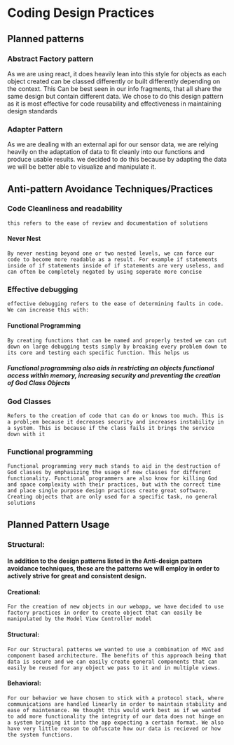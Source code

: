 # Coding Design Practices



## Planned patterns

### Abstract Factory pattern
As we are using react, it does heavily lean into this style for objects as each object created can be classed differently or built differently depending on the context. This Can be best seen in our info fragments, that all share the same design but contain different data. We chose to do this design pattern as it is most effective for code reusability and effectiveness in maintaining design standards

### Adapter Pattern
As we are dealing with an external api for our sensor data, we are relying heavily on the adaptation of data to fit cleanly into our functions and produce usable results. we decided to do this because by adapting the data we will be better able to visualize and manipulate it.

## Anti-pattern Avoidance Techniques/Practices
### Code Cleanliness and readability
    this refers to the ease of review and documentation of solutions

#### Never Nest 
    By never nesting beyond one or two nested levels, we can force our code to become more readable as a result. For example if statements inside of if statements inside of if statements are very useless, and can often be completely negated by using seperate more concise 

### Effective debugging
    effective debugging refers to the ease of determining faults in code. We can increase this with: 

#### Functional Programming
    By creating functions that can be named and properly tested we can cut down on large debugging tests simply by breaking every problem down to its core and testing each specific function. This helps us 

##### Functional programming also aids in restricting an objects functional access within memory, increasing security and preventing the creation of God Class Objects

### God Classes
    Refers to the creation of code that can do or knows too much. This is a probl;em because it decreases security and increases instability in a system. This is because if the class fails it brings the service down with it

### Functional programming
    Functional programming very much stands to aid in the destruction of God classes by emphasizing the usage of new classes for different functionality. Functional programmers are also know for killing God and space complexity with their practices, but with the correct time and place single purpose design practices create great software. Creating objects that are only used for a specific task, no general solutions

## Planned Pattern Usage

### Structural:

#### In addition to the design patterns listed in the Anti-design pattern avoidance techniques, these are the patterns we will employ in order to actively strive for great and consistent design. 

#### Creational: 
    For the creation of new objects in our webapp, we have decided to use factory practices in order to create object that can easily be manipulated by the Model View Controller model

#### Structural:
    For our Structural patterns we wanted to use a combination of MVC and component based architecture. The benefits of this approach being that data is secure and we can easily create general components that can easily be reused for any object we pass to it and in multiple views. 

#### Behavioral:

    For our behavior we have chosen to stick with a protocol stack, where communications are handled linearly in order to maintain stability and ease of maintenance. We thought this would work best as if we wanted to add more functionality the integrity of our data does not hinge on a system bringing it into the app expecting a certain format. We also have very little reason to obfuscate how our data is recieved or how the system functions.
 



